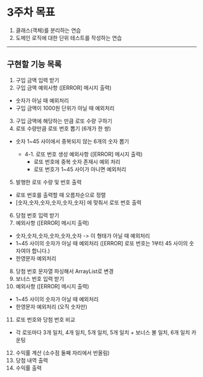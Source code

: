 # 3주차 목표 
1. 클래스(객체)를 분리하는 연습
2. 도메인 로직에 대한 단위 테스트를 작성하는 연습
------------------------------------------------------------------------------
## 구현할 기능 목록
1. 구입 금액 입력 받기 
2. 구입 금액 예외사항 ([ERROR] 메시지 출력)
- 숫자가 아닐 때 예외처리
- 구입 금액이 1000원 단위가 아닐 때 예외처리
3. 구입 금액에 해당하는 만큼 로또 수량 구하기
4. 로또 수량만큼 로또 번호 뽑기 (6개가 한 쌍)
- 숫자 1~45 사이에서 중복되지 않는 6개의 숫자 뽑기 

  - 4-1. 로또 번호 생성 예외사항 ([ERROR] 메시지 출력)
    - 로또 번호에 중복 숫자 존재시 예외 처리
    - 로또 번호가 1~45 사이가 아니면 예외처리 

5. 발행한 로또 수량 및 번호 출력
- 로또 번호를 출력할 때 오름차순으로 정렬
- [숫자,숫자,숫자,숫자,숫자,숫자] 에 맞춰서 로또 번호 출력
6. 당첨 번호 입력 받기
7. 예외사항 ([ERROR] 메시지 출력)
- 숫자,숫자,숫자,숫자,숫자,숫자 -> 이 형태가 아닐 때 예외처리
- 1~45 사이의 숫자가 아닐 때 예외처리 ([ERROR] 로또 번호는 1부터 45 사이의 숫자여야 합니다.)
- 한영문자 예외처리
8. 당첨 번호 문자열 파싱해서 ArrayList<Integer>로 변경 
9. 보너스 번호 입력 받기
10. 예외사항 ([ERROR] 메시지 출력)
- 1~45 사이의 숫자가 아닐 때 예외처리
- 한영문자 예외처리 (오직 숫자만)
11. 로또 번호와 당첨 번호 비교
- 각 로또마다 3개 일치, 4개 일치, 5개 일치, 5개 일치 + 보너스 볼 일치, 6개 일치 카운팅
12. 수익률 계산 (소수점 둘째 자리에서 반올림)
13. 당첨 내역 출력
14. 수익률 출력 